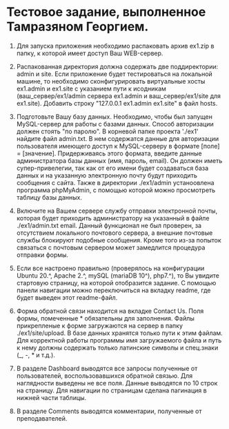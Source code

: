 # Тестовое задание, выполненное Тамразяном Георгием.

1. Для запуска приложения необходимо распаковать архив ex1.zip в папку, к которой имеет доступ Ваш WEB-сервер.

2. Распакованная директория должна содержать две поддиректории: admin и site. Если приложение будет тестироваться на локальной машине, то необходимо сконфигурировать виртуальные хосты ex1.admin и ex1.site с указанием пути к исодникам (ваш_сервер/ex1/admin сервера ex1.admin и ваш_сервер/ex1/site для ex1.site). Добавить строку "127.0.0.1 ex1.admin ex1.site" в файл hosts.

3. Подготовьте Вашу базу данных. Необходимо, чтобы был запущен MySQL-сервер для работы с базами данных. Способ авторизации должен стоять "по паролю". В корневой папке проекта './ex1' найдите файл admin.txt. В нем содержатся данные для авторизации пользователя имеющего доступ к MySQL-серверу в формате [поле] = [значение]. Придерживаясь этого формата, введите данные администратора базы данных (имя, пароль, email). Он должен иметь супер-привелегии, так как от его имени будет создаваться база данных и на указанную электронную почту будут приходить сообщения с сайта. Также в директории ./ex1/admin устаноовлена программа phpMyAdmin, с помощью которой можно просмотреть таблицу базы данных.

4. Включите на Вашем сервере службу отправки электронной почты, которая будет приходить администратору на указанный в файле ./ex1/admin.txt email. Данный функционал не был проверен, за отсутствием локального почтового сервера, а внешние почтовые службы блокируют подобные сообщения. Кроме того из-за попыток связаться с почтовым сервером может замедлится процедура отправки формы.

5. Если все настроено правильно (проверялось на конфигурации Ubuntu 20.^, Apache 2.^, mySQL (mariaDB 10^), php7.^), то Вы увидите стартовую страницу, на которой отобразится задание. С помощью панели навигации можно переключиться на вкладку readme, где будет выведен этот readme-файл. 

6. Форма обратной связи находится на вкладке Contact Us. Поля формы, помеченные * обязательны для заполнения. Файлы прикрепленые к форме загружаются на сервер в папку ./ex1/site/upload. В базе данных хранятся только пути к этим файлам. Для корректной работы программы имя загружаемого файла и путь к нему должны содержать только латинские символы и спец.знаки (_, -, * и т.д.).

7. В разделе Dashboard выводятся все запросы полученные от пользователей, воспользовавшихся обратной связью. Для наглядности выведены не все поля. Данные выводятся по 10 строк на страницу. Для навигации по страницам сделана пагинация в нижней части таблицы.

8. В разделе Comments выводятся комментарии, полученные от преподавателей.
